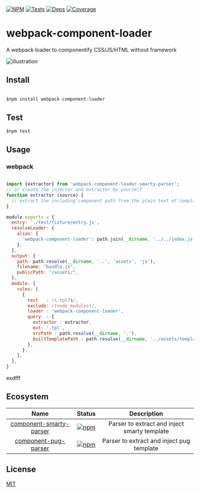 [![NPM][npm]][npm-url]
[![Tests][build]][build-url]
[![Deps][deps]][deps-url]
[![Coverage][cover]][cover-url]

# webpack-component-loader
A webpack loader to componentify CSS/JS/HTML without framework

![illustration](https://github.com/nicholaslee119/webpack-component-loader/blob/improve-document/illustration.png)

## Install
```javascript

$npm install webpack-component-loader

```
## Test
```
$npm test
```

## Usage

### webpack

```js

import {extractor} from 'webpack-component-loader-smarty-parser';
// or create the injector and extractor by yourself
function extractor (source) {
  // extract the including component path from the plain text of template
}

module.exports = {
  entry: './test/fixture/entry.js',
  resolveLoader: {
    alias: {
      'webpack-component-loader': path.join(__dirname, '../../index.js'),
    },
  },
  output: {
    path: path.resolve(__dirname, '..', 'assets', 'js'),
    filename: "bundle.js",
    publicPath: "/assets/",
  },
  module: {
    rules: [
      {
        test   : /\.tpl?$/,
        exclude: /(node_modules)/,
        loader : 'webpack-component-loader',
        query  : {
          extractor : extractor,
          ext: '.tpl',
          srcPath : path.resolve(__dirname, '.'),
          builtTemplatePath : path.resolve(__dirname, '../assets/templates'),
        },
      },
    ],
  },
}
```
exdfff
## Ecosystem

| Name | Status | Description |
|:----:|:------:|:-----------:|
|[component-smarty-parser][smarty]|[![npm][smarty-badge]][smarty-npm]| Parser to extract and inject smarty template|
|[component-pug-parser][pug]|[![npm][pug-badge]][pug-npm]| Parser to extract and inject pug template |

[smarty]: https://github.com/nicholaslee119/webpack-component-loader-smarty-parser
[smarty-badge]: https://img.shields.io/npm/v/webpack-component-loader-smarty-parser.svg
[smarty-npm]: https://npmjs.com/package/posthtml-parser

[pug]: https://github.com/nicholaslee119/webpack-component-loader-smarty-parser
[pug-badge]: https://img.shields.io/npm/v/webpack-component-loader-smarty-parser.svg
[pug-npm]: https://npmjs.com/package/webpack-component-loader-smarty-parser

## License

[MIT](http://opensource.org/licenses/MIT)



[npm]: https://img.shields.io/npm/v/webpack-component-loader.svg
[npm-url]: https://www.npmjs.com/package/webpack-component-loader

[deps]: https://david-dm.org/nicholaslee119/webpack-component-loader/dev-status.svg
[deps-url]: https://david-dm.org/nicholaslee119/webpack-component-loader?type=dev

[cover]: https://coveralls.io/repos/github/nicholaslee119/webpack-component-loader/badge.svg?branch=master
[cover-url]: https://coveralls.io/github/nicholaslee119/webpack-component-loader?branch=master


[build]: https://travis-ci.org/nicholaslee119/webpack-component-loader.svg?branch=master
[build-url]: https://travis-ci.org/nicholaslee119/webpack-component-loader
